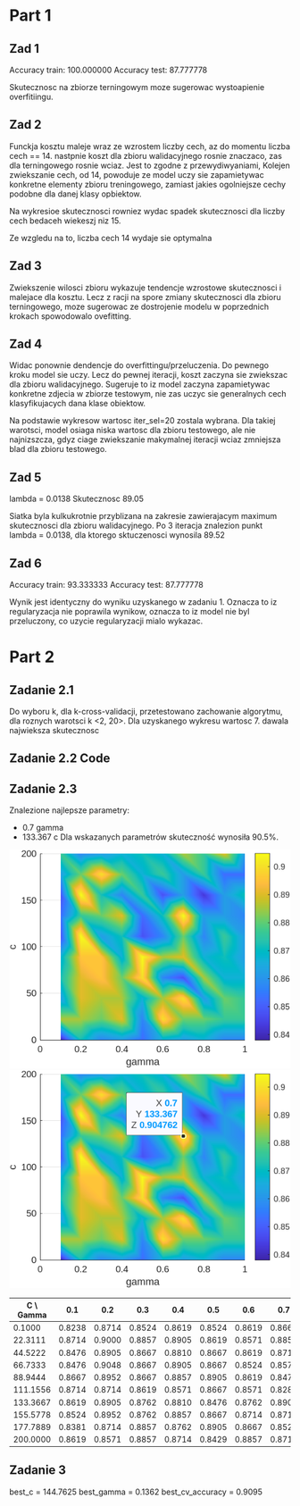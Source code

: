 # Part 1

## Zad 1
Accuracy train: 100.000000
Accuracy test: 87.777778

Skutecznosc na zbiorze terningowym moze sugerowac wystoapienie overfitiingu.

## Zad 2
Funckja kosztu maleje wraz ze wzrostem liczby cech, az do momentu liczba cech == 14. nastpnie koszt dla zbioru walidacyjnego rosnie znaczaco, zas dla terningowego rosnie wciaz.
Jest to zgodne z przewydiwyaniami, Kolejen zwiekszanie cech, od 14, powoduje ze model uczy sie zapamietywac konkretne elementy zbioru treningowego, zamiast jakies ogolniejsze cechy podobne dla danej klasy opbiektow.

Na wykresioe skutecznosci rowniez wydac spadek skutecznosci dla liczby cech bedaceh wiekeszj niz 15.

Ze wzgledu na to, liczba cech 14 wydaje sie optymalna

## Zad 3

Zwiekszenie wilosci zbioru wykazuje tendencje wzrostowe skutecznosci i malejace dla kosztu.
Lecz z racji na spore zmiany skutecznosci dla zbioru terningowego, moze sugerowac ze dostrojenie modelu w poprzednich krokach spowodowalo ovefitting.

## Zad 4

Widac ponownie dendencje do overfittingu/przeluczenia. Do pewnego kroku model sie uczy. Lecz do pewnej iteracji, koszt zaczyna sie zwiekszac dla zbioru walidacyjnego.
Sugeruje to iz model zaczyna zapamietywac konkretne zdjecia w zbiorze testowym, nie zas uczyc sie generalnych cech klasyfikujacych dana klase obiektow.

Na podstawie wykresow wartosc iter_sel=20 zostala wybrana.
Dla takiej warotsci, model osiaga niska wartosc dla zbioru testowego, ale nie najnizszcza, gdyz ciage zwiekszanie makymalnej iteracji wciaz zmniejsza blad dla zbioru testowego.

## Zad 5
lambda = 0.0138
Skutecznosc 89.05

<!-- lambda = 0.001 -->
<!-- Skutecznosc 89.05 -->

Siatka byla kulkukrotnie przyblizana na zakresie zawierajacym maximum skutecznosci dla zbioru walidacyjnego.
Po 3 iteracja znalezion punkt lambda = 0.0138, dla ktorego sktuczenosci wynosila 89.52

## Zad 6
Accuracy train: 93.333333
Accuracy test: 87.777778

Wynik jest identyczny do wyniku uzyskanego w zadaniu 1.
Oznacza to iz regularyzacja nie poprawila wynikow, oznacza to iz model nie byl przeluczony, co uzycie regularyzacji mialo wykazac.


# Part 2

## Zadanie 2.1
Do wyboru k, dla k-cross-validacji, przetestowano zachowanie algorytmu, dla roznych warotsci k <2, 20>.
Dla uzyskanego wykresu wartosc 7. dawala najwieksza skutecznosc

## Zadanie 2.2 Code

## Zadanie 2.3
Znalezione najlepsze parametry:
* 0.7 gamma
* 133.367 c
Dla wskazanych parametrów skuteczność wynosiła 90.5%.

![img1](plot.png)
![img2](plotlabal.png)

| C \ Gamma | 0.1   | 0.2   | 0.3   | 0.4   | 0.5   | 0.6   | 0.7   | 0.8   | 0.9   | 1.0   |
|--------|-------|-------|-------|-------|-------|-------|-------|-------|-------|-------|
| 0.1000  | 0.8238 | 0.8714 | 0.8524 | 0.8619 | 0.8524 | 0.8619 | 0.8667 | 0.8667 | 0.8619 | 0.8571 |
| 22.3111 | 0.8714 | 0.9000 | 0.8857 | 0.8905 | 0.8619 | 0.8571 | 0.8857 | 0.8905 | 0.8952 | 0.8857 |
| 44.5222 | 0.8476 | 0.8905 | 0.8667 | 0.8810 | 0.8667 | 0.8619 | 0.8714 | 0.8762 | 0.8714 | 0.8810 |
| 66.7333 | 0.8476 | 0.9048 | 0.8667 | 0.8905 | 0.8667 | 0.8524 | 0.8571 | 0.8429 | 0.8905 | 0.8476 |
| 88.9444 | 0.8667 | 0.8952 | 0.8667 | 0.8857 | 0.8905 | 0.8619 | 0.8476 | 0.8810 | 0.8714 | 0.8476 |
| 111.1556 | 0.8714 | 0.8714 | 0.8619 | 0.8571 | 0.8667 | 0.8571 | 0.8286 | 0.8810 | 0.8667 | 0.8762 |
| 133.3667 | 0.8619 | 0.8905 | 0.8762 | 0.8810 | 0.8476 | 0.8762 | 0.8905 | 0.8762 | 0.8476 | 0.8810 |
| 155.5778 | 0.8524 | 0.8952 | 0.8762 | 0.8857 | 0.8667 | 0.8714 | 0.8714 | 0.8667 | 0.8476 | 0.8476 |
| 177.7889 | 0.8381 | 0.8714 | 0.8857 | 0.8762 | 0.8905 | 0.8667 | 0.8524 | 0.8619 | 0.8667 | 0.8524 |
| 200.0000 | 0.8619 | 0.8571 | 0.8857 | 0.8714 | 0.8429 | 0.8857 | 0.8714 | 0.8619 | 0.8619 | 0.8667 |


## Zadanie 3
best_c = 144.7625
best_gamma = 0.1362
best_cv_accuracy = 0.9095
